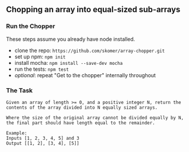 ## Chopping an array into equal-sized sub-arrays


### Run the Chopper

These steps assume you already have node installed.

- clone the repo: `https://github.com/skomer/array-chopper.git`
- set up npm: `npm init`
- install mocha: `npm install --save-dev mocha`
- run the tests: `npm test`
- _optional_: repeat "Get to the chopper" internally throughout


### The Task

```
Given an array of length >= 0, and a positive integer N, return the contents of the array divided into N equally sized arrays.

Where the size of the original array cannot be divided equally by N, the final part should have length equal to the remainder.

Example:
Inputs [1, 2, 3, 4, 5] and 3
Output [[1, 2], [3, 4], [5]]
```
